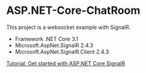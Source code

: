# ASP.NET-Core-ChatRoom
This project is a websocket example with SignalR.

- Framework .NET Core 3.1
- Microsoft.AspNet.SignalR 2.4.3
- Microsoft.AspNet.SignalR.Client 2.4.3

[Tutorial: Get started with ASP.NET Core SignalR](https://docs.microsoft.com/en-us/aspnet/core/tutorials/signalr?view=aspnetcore-5.0&tabs=visual-studio)
